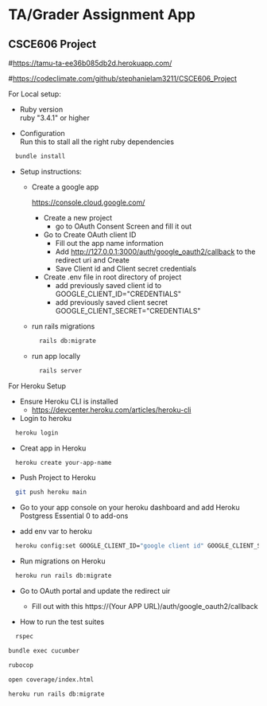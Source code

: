 # TA/Grader Assignment App 
## CSCE606 Project

#https://tamu-ta-ee36b085db2d.herokuapp.com/

#https://codeclimate.com/github/stephanielam3211/CSCE606_Project

For Local setup:

* Ruby version  
    ruby "3.4.1" or higher

* Configuration  
    Run this to stall all the right ruby dependencies
```sh
  bundle install
```
* Setup instructions:
    * Create a google app 

      https://console.cloud.google.com/

        * Create a new project
            * go to OAuth Consent Screen and fill it out
        * Go to Create OAuth client ID 
            * Fill out the app name information
            * Add http://127.0.0.1:3000/auth/google_oauth2/callback to the redirect uri and Create
            * Save Client id and Client secret credentials
        * Create .env file in root directory of project
            * add previously saved client id to GOOGLE_CLIENT_ID="CREDENTIALS"
            * add previously saved client secret GOOGLE_CLIENT_SECRET="CREDENTIALS"
    * run rails migrations
        ```sh
          rails db:migrate
        ```
    * run app locally
        ```sh
          rails server
        ```
For Heroku Setup

* Ensure Heroku CLI is installed
    * https://devcenter.heroku.com/articles/heroku-cli
* Login to heroku
```sh
  heroku login
```
* Creat app in Heroku
```sh
  heroku create your-app-name
```
* Push Project to Heroku
```sh
  git push heroku main
```
* Go to your app console on your heroku dashboard and add Heroku Postgress Essential 0 to add-ons

* add env var to heroku
```sh
  heroku config:set GOOGLE_CLIENT_ID="google client id" GOOGLE_CLIENT_SECRET="google client secret"
```
* Run migrations on Heroku
```sh
  heroku run rails db:migrate
```
* Go to OAuth portal and update the redirect uir
    * Fill out with this https://(Your APP URL)/auth/google_oauth2/callback
            
* How to run the test suites

```sh
  rspec
```
```sh 
bundle exec cucumber
```
```sh 
rubocop
```
```sh 
open coverage/index.html
``` 
```
heroku run rails db:migrate
```
